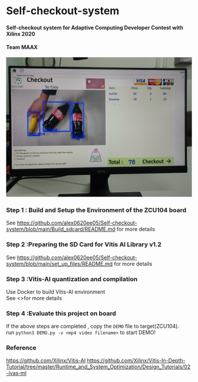 # **Self-checkout-system**
#### Self-checkout system for Adaptive Computing Developer Contest with Xilinx 2020 

#### Team MAAX

<p align="center">
  <img src="github_images/IMG20201125172027.jpg" >
</p>

### Step 1 : Build and Setup the Environment of the ZCU104 board 

See <https://github.com/alex0620ee05/Self-checkout-system/blob/main/Build_sdcard/README.md> for more details
  
### Step 2 :Preparing the SD Card for Vitis AI Library v1.2

See <https://github.com/alex0620ee05/Self-checkout-system/blob/main/set_up_files/README.md> for more details

### Step 3 :Vitis-AI quantization and compilation  
Use Docker to build Vitis-AI environment  
See <>for more details  
### Step 4 :Evaluate this project on board  
If the above steps are completed , copy the `DEMO` file to target(ZCU104).  
run `python3 DEMO.py -v <mp4 video filename>` to start DEMO!  
### Reference
<https://github.com/Xilinx/Vitis-AI>
<https://github.com/Xilinx/Vitis-In-Depth-Tutorial/tree/master/Runtime_and_System_Optimization/Design_Tutorials/02-ivas-ml>
